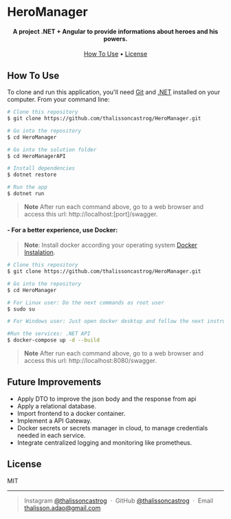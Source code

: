 # HeroManager

<h4 align="center">A project .NET + Angular to provide informations about heroes and his powers.</h4>

<p align="center">
  <a href="#how-to-use">How To Use</a> •
  <a href="#license">License</a>
</p>

## How To Use

To clone and run this application, you'll need [Git](https://git-scm.com) and [.NET](https://learn.microsoft.com/en-us/dotnet/core/install/) installed on your computer. From your command line:

```bash
# Clone this repository
$ git clone https://github.com/thalissoncastrog/HeroManager.git

# Go into the repository
$ cd HeroManager

# Go into the solution folder
$ cd HeroManagerAPI

# Install dependencies
$ dotnet restore

# Run the app
$ dotnet run
```

> **Note**
> After run each command above, go to a web browser and access this url: http://localhost:[port]/swagger.

<h4>- For a better experience, use Docker:</h4>

> **Note**:
> Install docker according your operating system [Docker Instalation](https://docs.docker.com/engine/install/).

```bash
# Clone this repository
$ git clone https://github.com/thalissoncastrog/HeroManager.git

# Go into the repository
$ cd HeroManager

# For Linux user: Do the next commands as root user
$ sudo su

# For Windows user: Just open docker desktop and follow the next instruction

#Run the services: .NET API
$ docker-compose up -d --build
```

> **Note**
> After run each command above, go to a web browser and access this url: http://localhost:8080/swagger.

## Future Improvements

- Apply DTO to improve the json body and the response from api
- Apply a relational database.
- Import frontend to a docker container.
- Implement a API Gateway.
- Docker secrets or secrets manager in cloud, to manage credentials needed in each service.
- Integrate centralized logging and monitoring like prometheus.

## License

MIT

---

> Instagram [@thalissoncastrog](https://www.instagram.com/thalissoncastrog/) &nbsp;&middot;&nbsp;
> GitHub [@thalissoncastrog](https://github.com/thalissoncastrog) &nbsp;&middot;&nbsp;
> Email [thalisson.adao@gmail.com](mailto:thalisson.adao@gmail.com)
